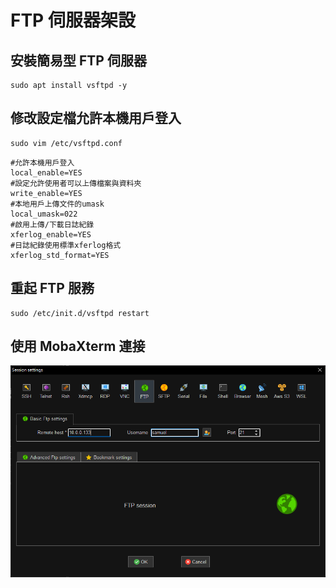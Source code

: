 # FTP 伺服器架設

## 安裝簡易型 FTP 伺服器

```shell
sudo apt install vsftpd -y
```
## 修改設定檔允許本機用戶登入

```shell
sudo vim /etc/vsftpd.conf
```

```properties
#允許本機用戶登入
local_enable=YES
#設定允許使用者可以上傳檔案與資料夾
write_enable=YES
#本地用戶上傳文件的umask
local_umask=022
#啟用上傳/下載日誌紀錄
xferlog_enable=YES
#日誌紀錄使用標準xferlog格式
xferlog_std_format=YES
```

## 重起 FTP 服務

```shell
sudo /etc/init.d/vsftpd restart
```

## 使用 MobaXterm 連接

![MobaXterm](img/MobaXterm.png) 
